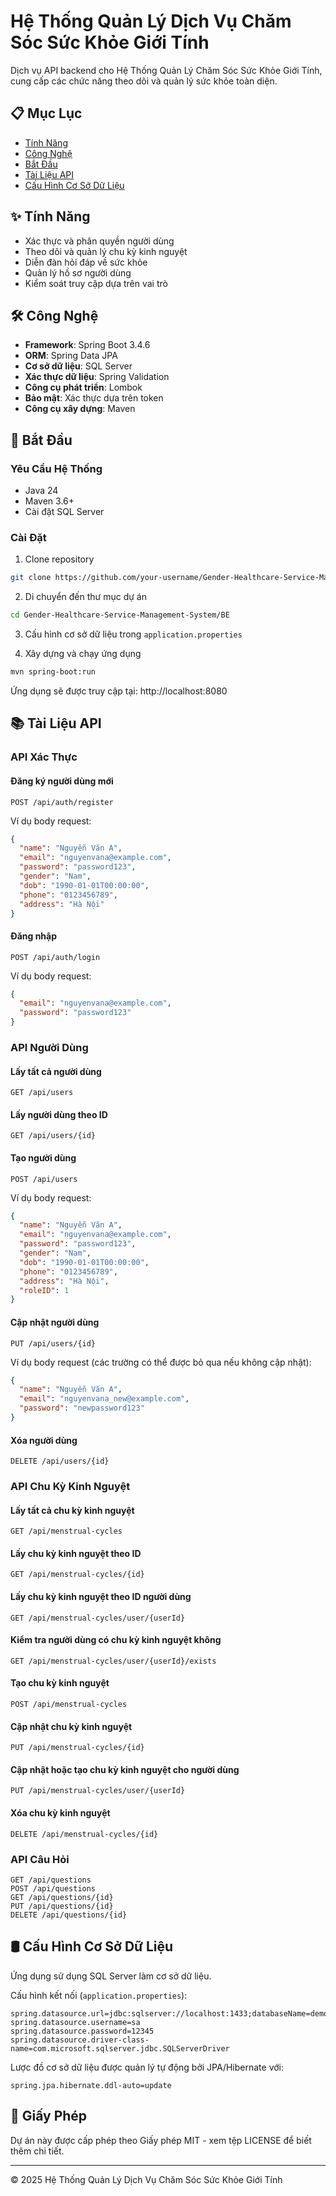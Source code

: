 # Hệ Thống Quản Lý Dịch Vụ Chăm Sóc Sức Khỏe Giới Tính

Dịch vụ API backend cho Hệ Thống Quản Lý Chăm Sóc Sức Khỏe Giới Tính, cung cấp các chức năng theo dõi và quản lý sức khỏe toàn diện.

## 📋 Mục Lục

- [Tính Năng](#-tính-năng)
- [Công Nghệ](#-công-nghệ)
- [Bắt Đầu](#-bắt-đầu)
- [Tài Liệu API](#-tài-liệu-api)
- [Cấu Hình Cơ Sở Dữ Liệu](#-cấu-hình-cơ-sở-dữ-liệu)

## ✨ Tính Năng

- Xác thực và phân quyền người dùng
- Theo dõi và quản lý chu kỳ kinh nguyệt
- Diễn đàn hỏi đáp về sức khỏe
- Quản lý hồ sơ người dùng
- Kiểm soát truy cập dựa trên vai trò

## 🛠 Công Nghệ

- **Framework**: Spring Boot 3.4.6
- **ORM**: Spring Data JPA
- **Cơ sở dữ liệu**: SQL Server
- **Xác thực dữ liệu**: Spring Validation
- **Công cụ phát triển**: Lombok
- **Bảo mật**: Xác thực dựa trên token
- **Công cụ xây dựng**: Maven

## 🚀 Bắt Đầu

### Yêu Cầu Hệ Thống

- Java 24
- Maven 3.6+
- Cài đặt SQL Server

### Cài Đặt

1. Clone repository
```bash
git clone https://github.com/your-username/Gender-Healthcare-Service-Management-System.git
```

2. Di chuyển đến thư mục dự án
```bash
cd Gender-Healthcare-Service-Management-System/BE
```

3. Cấu hình cơ sở dữ liệu trong `application.properties`

4. Xây dựng và chạy ứng dụng
```bash
mvn spring-boot:run
```

Ứng dụng sẽ được truy cập tại: http://localhost:8080

## 📚 Tài Liệu API

### API Xác Thực

#### Đăng ký người dùng mới
```
POST /api/auth/register
```

Ví dụ body request:
```json
{
  "name": "Nguyễn Văn A",
  "email": "nguyenvana@example.com", 
  "password": "password123",
  "gender": "Nam",
  "dob": "1990-01-01T00:00:00",
  "phone": "0123456789",
  "address": "Hà Nội"
}
```

#### Đăng nhập
```
POST /api/auth/login
```

Ví dụ body request:
```json
{
  "email": "nguyenvana@example.com",
  "password": "password123"
}
```

### API Người Dùng

#### Lấy tất cả người dùng
```
GET /api/users
```

#### Lấy người dùng theo ID
```
GET /api/users/{id}
```

#### Tạo người dùng
```
POST /api/users
```

Ví dụ body request:
```json
{
  "name": "Nguyễn Văn A",
  "email": "nguyenvana@example.com",
  "password": "password123",
  "gender": "Nam",
  "dob": "1990-01-01T00:00:00",
  "phone": "0123456789",
  "address": "Hà Nội",
  "roleID": 1
}
```

#### Cập nhật người dùng
```
PUT /api/users/{id}
```

Ví dụ body request (các trường có thể được bỏ qua nếu không cập nhật):
```json
{
  "name": "Nguyễn Văn A",
  "email": "nguyenvana_new@example.com",
  "password": "newpassword123"
}
```

#### Xóa người dùng
```
DELETE /api/users/{id}
```

### API Chu Kỳ Kinh Nguyệt

#### Lấy tất cả chu kỳ kinh nguyệt
```
GET /api/menstrual-cycles
```

#### Lấy chu kỳ kinh nguyệt theo ID
```
GET /api/menstrual-cycles/{id}
```

#### Lấy chu kỳ kinh nguyệt theo ID người dùng
```
GET /api/menstrual-cycles/user/{userId}
```

#### Kiểm tra người dùng có chu kỳ kinh nguyệt không
```
GET /api/menstrual-cycles/user/{userId}/exists
```

#### Tạo chu kỳ kinh nguyệt
```
POST /api/menstrual-cycles
```

#### Cập nhật chu kỳ kinh nguyệt
```
PUT /api/menstrual-cycles/{id}
```

#### Cập nhật hoặc tạo chu kỳ kinh nguyệt cho người dùng
```
PUT /api/menstrual-cycles/user/{userId}
```

#### Xóa chu kỳ kinh nguyệt
```
DELETE /api/menstrual-cycles/{id}
```

### API Câu Hỏi

```
GET /api/questions
POST /api/questions
GET /api/questions/{id}
PUT /api/questions/{id}
DELETE /api/questions/{id}
```

## 🛢 Cấu Hình Cơ Sở Dữ Liệu

Ứng dụng sử dụng SQL Server làm cơ sở dữ liệu.

Cấu hình kết nối (`application.properties`):
```properties
spring.datasource.url=jdbc:sqlserver://localhost:1433;databaseName=demo;encrypt=true;trustServerCertificate=true
spring.datasource.username=sa
spring.datasource.password=12345
spring.datasource.driver-class-name=com.microsoft.sqlserver.jdbc.SQLServerDriver
```

Lược đồ cơ sở dữ liệu được quản lý tự động bởi JPA/Hibernate với:
```properties
spring.jpa.hibernate.ddl-auto=update
```

## 📝 Giấy Phép

Dự án này được cấp phép theo Giấy phép MIT - xem tệp LICENSE để biết thêm chi tiết.

---

© 2025 Hệ Thống Quản Lý Dịch Vụ Chăm Sóc Sức Khỏe Giới Tính
